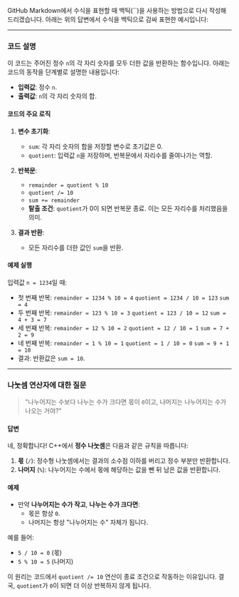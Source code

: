 GitHub Markdown에서 수식을 표현할 때 백틱(``)을 사용하는 방법으로 다시 작성해드리겠습니다. 아래는 위의 답변에서 수식을 백틱으로 감싸 표현한 예시입니다:

---

### 코드 설명
이 코드는 주어진 정수 `n`의 각 자리 숫자를 모두 더한 값을 반환하는 함수입니다. 아래는 코드의 동작을 단계별로 설명한 내용입니다:

- **입력값**: 정수 `n`.
- **출력값**: `n`의 각 자리 숫자의 합.

#### 코드의 주요 로직
1. **변수 초기화**:
   - `sum`: 각 자리 숫자의 합을 저장할 변수로 초기값은 0.
   - `quotient`: 입력값 `n`을 저장하며, 반복문에서 자리수를 줄여나가는 역할.

2. **반복문**:
   - ```remainder = quotient % 10```
   - ```quotient /= 10```
   - ```sum += remainder```
   - **탈출 조건**: `quotient`가 0이 되면 반복문 종료. 이는 모든 자리수를 처리했음을 의미.

3. **결과 반환**:
   - 모든 자리수를 더한 값인 `sum`을 반환.

#### 예제 실행
입력값 `n = 1234`일 때:
- 첫 번째 반복: ```remainder = 1234 % 10 = 4```  ```quotient = 1234 / 10 = 123``` ```sum = 4```
- 두 번째 반복: ```remainder = 123 % 10 = 3``` ```quotient = 123 / 10 = 12``` ```sum = 4 + 3 = 7```
- 세 번째 반복: ```remainder = 12 % 10 = 2``` ```quotient = 12 / 10 = 1``` ```sum = 7 + 2 = 9```
- 네 번째 반복: ```remainder = 1 % 10 = 1``` ```quotient = 1 / 10 = 0``` ```sum = 9 + 1 = 10```
- 결과: 반환값은 `sum = 10`.

---

### 나눗셈 연산자에 대한 질문
> "나누어지는 수보다 나누는 수가 크다면 몫이 `0`이고, 나머지는 나누어지는 수가 나오는 거야?"

#### 답변
네, 정확합니다! C++에서 **정수 나눗셈**은 다음과 같은 규칙을 따릅니다:
1. **몫** (`/`): 정수형 나눗셈에서는 결과의 소수점 이하를 버리고 정수 부분만 반환합니다.
2. **나머지** (`%`): 나누어지는 수에서 몫에 해당하는 값을 뺀 뒤 남은 값을 반환합니다.

#### 예제
- 만약 **나누어지는 수가 작고**, **나누는 수가 크다면**:
    - 몫은 항상 `0`.
    - 나머지는 항상 "나누어지는 수" 자체가 됩니다.

예를 들어:
- ``5 / 10 = 0`` (몫)
- ``5 % 10 = 5`` (나머지)

이 원리는 코드에서 ``quotient /= 10`` 연산이 종료 조건으로 작동하는 이유입니다. 결국, ``quotient``가 ``0``이 되면 더 이상 반복하지 않게 됩니다.
